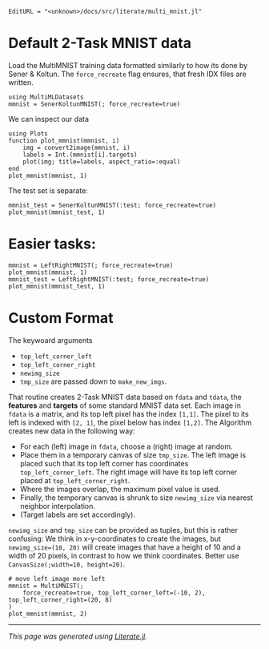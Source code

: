 ```@meta
EditURL = "<unknown>/docs/src/literate/multi_mnist.jl"
```

# Default 2-Task MNIST data

Load the MultiMNIST training data formatted similarly to how its done
by Sener & Koltun.
The `force_recreate` flag ensures, that fresh IDX files are written.

````@example multi_mnist
using MultiMLDatasets
mmnist = SenerKoltunMNIST(; force_recreate=true)
````

We can inspect our data

````@example multi_mnist
using Plots
function plot_mmnist(mmnist, i)
    img = convert2image(mmnist, i)
    labels = Int.(mmnist[i].targets)
    plot(img; title=labels, aspect_ratio=:equal)
end
plot_mmnist(mmnist, 1)
````

The test set is separate:

````@example multi_mnist
mmnist_test = SenerKoltunMNIST(:test; force_recreate=true)
plot_mmnist(mmnist_test, 1)
````

# Easier tasks:

````@example multi_mnist
mmnist = LeftRightMNIST(; force_recreate=true)
plot_mmnist(mmnist, 1)
mmnist_test = LeftRightMNIST(:test; force_recreate=true)
plot_mmnist(mmnist_test, 1)
````

# Custom Format
The keywoard arguments
* `top_left_corner_left`
* `top_left_corner_right`
* `newimg_size`
* `tmp_size`
are passed down to `make_new_imgs`.

That routine creates 2-Task MNIST data based on `fdata` and `tdata`, the **features**
and **targets** of some standard MNIST data set.
Each image in `fdata` is a matrix, and its top left pixel has the index `[1,1]`.
The pixel to its left is indexed with `[2, 1]`, the pixel below has index `[1,2]`.
The Algorithm creates new data in the following way:
* For each (left) image in `fdata`, choose a (right) image at random.
* Place them in a temporary canvas of size `tmp_size`.
  The left image is placed such that its top left corner has coordinates `top_left_corner_left`.
  The right image will have its top left corner placed at `top_left_corner_right`.
* Where the images overlap, the maximum pixel value is used.
* Finally, the temporary canvas is shrunk to size `newimg_size` via nearest neighbor interpolation.
* (Target labels are set accordingly).

`newimg_size` and `tmp_size` can be provided as tuples, but this is rather confusing:
We think in x-y-coordinates to create the images, but `newimg_size=(10, 20)` will create
images that have a height of 10 and a width of 20 pixels, in contrast to how we think
coordinates.
Better use `CanvasSize(;width=10, height=20)`.

````@example multi_mnist
# move left image more left
mmnist = MultiMNIST(;
    force_recreate=true, top_left_corner_left=(-10, 2), top_left_corner_right=(20, 8)
)
plot_mmnist(mmnist, 2)
````

---

*This page was generated using [Literate.jl](https://github.com/fredrikekre/Literate.jl).*

